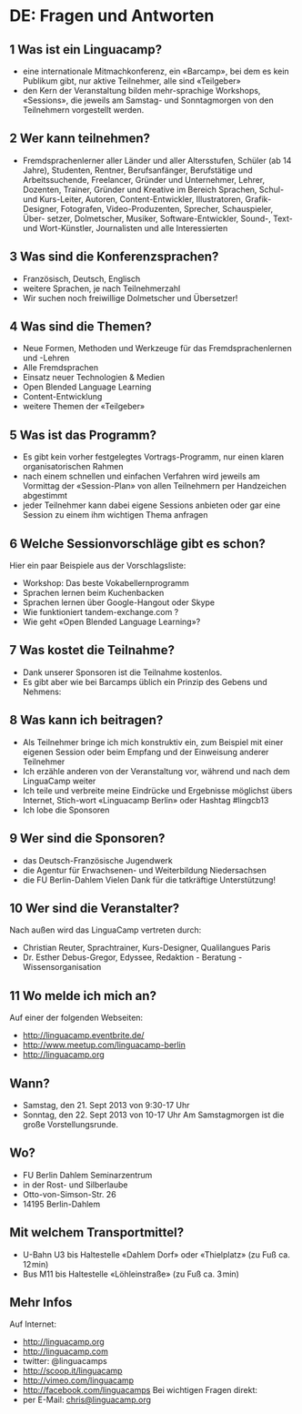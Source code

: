 # DE: Fragen und Antworten

## 1 Was ist ein Linguacamp?
* eine internationale Mitmachkonferenz, ein «Barcamp», bei dem es kein Publikum gibt, nur aktive Teilnehmer, alle sind «Teilgeber»
* den Kern der Veranstaltung bilden mehr-sprachige Workshops, «Sessions», die jeweils am Samstag- und Sonntagmorgen von den Teilnehmern vorgestellt werden. 
## 2 Wer kann teilnehmen?
* Fremdsprachenlerner aller Länder und aller
Altersstufen, Schüler (ab 14 Jahre), Studenten, Rentner, Berufsanfänger, Berufstätige und Arbeitssuchende, Freelancer, Gründer und Unternehmer, Lehrer, Dozenten, Trainer, Gründer und Kreative im Bereich Sprachen, Schul- und Kurs-Leiter, Autoren, Content-Entwickler, Illustratoren, Grafik-Designer, Fotografen, Video-Produzenten, Sprecher, Schauspieler, Über-
setzer, Dolmetscher, Musiker, Software-Entwickler, Sound-, Text- und Wort-Künstler, Journalisten und alle Interessierten
## 3 Was sind die Konferenzsprachen?
* Französisch, Deutsch, Englisch
* weitere Sprachen, je nach Teilnehmerzahl
* Wir suchen noch freiwillige Dolmetscher und Übersetzer!

## 4 Was sind die Themen?
* Neue Formen, Methoden und Werkzeuge für das Fremdsprachenlernen und -Lehren
* Alle Fremdsprachen
* Einsatz neuer Technologien & Medien
* Open Blended Language Learning
* Content-Entwicklung
* weitere Themen der «Teilgeber»
## 5 Was ist das Programm?
* Es gibt kein vorher festgelegtes Vortrags-Programm, nur einen klaren organisatorischen Rahmen
* nach einem schnellen und einfachen Verfahren wird jeweils am Vormittag der «Session-Plan» von allen Teilnehmern per Handzeichen abgestimmt
* jeder Teilnehmer kann dabei eigene Sessions anbieten oder gar eine Session zu einem ihm wichtigen Thema anfragen
## 6 Welche Sessionvorschläge gibt es schon?
Hier ein paar Beispiele aus der Vorschlagsliste:
* Workshop: Das beste Vokabellernprogramm
* Sprachen lernen beim Kuchenbacken
* Sprachen lernen über Google-Hangout oder Skype
* Wie funktioniert tandem-exchange.com ?
* Wie geht «Open Blended Language Learning»?
## 7 Was kostet die Teilnahme?
* Dank unserer Sponsoren ist die Teilnahme kostenlos. 
* Es gibt aber wie bei Barcamps üblich ein Prinzip des Gebens und Nehmens:
## 8 Was kann ich beitragen?
* Als Teilnehmer bringe ich mich konstruktiv ein, zum Beispiel mit einer eigenen Session oder beim Empfang und der Einweisung anderer Teilnehmer
* Ich erzähle anderen von der Veranstaltung vor, während und nach dem LinguaCamp weiter
* Ich teile und verbreite meine Eindrücke und Ergebnisse möglichst übers Internet, Stich-wort «Linguacamp Berlin» oder Hashtag 
#lingcb13
* Ich lobe die Sponsoren
## 9 Wer sind die Sponsoren?
* das Deutsch-Französische Jugendwerk
* die Agentur für Erwachsenen- und Weiterbildung Niedersachsen
* die FU Berlin-Dahlem
Vielen Dank für die tatkräftige Unterstützung!
## 10 Wer sind die Veranstalter?
Nach außen wird das LinguaCamp vertreten durch:
* Christian Reuter, Sprachtrainer, Kurs-Designer, Qualilangues Paris
* Dr. Esther Debus-Gregor, Edyssee, Redaktion - Beratung - Wissensorganisation
## 11 Wo melde ich mich an?
Auf einer der folgenden Webseiten:
* http://linguacamp.eventbrite.de/
* http://www.meetup.com/linguacamp-berlin
* http://linguacamp.org
## Wann?
* Samstag, den 21. Sept 2013 von 9:30-17 Uhr
* Sonntag, den 22. Sept 2013 von 10-17 Uhr
Am Samstagmorgen ist die große Vorstellungsrunde.
## Wo?
* FU Berlin Dahlem Seminarzentrum
* in der Rost- und Silberlaube
* Otto-von-Simson-Str. 26
* 14195 Berlin-Dahlem
## Mit welchem Transportmittel?
* U-Bahn U3 bis Haltestelle «Dahlem Dorf» oder «Thielplatz» (zu Fuß ca. 12 min)
* Bus M11 bis Haltestelle «Löhleinstraße» (zu Fuß ca. 3 min)

## Mehr Infos
Auf Internet:
* http://linguacamp.org
* http://linguacamp.com
* twitter: @linguacamps
* http://scoop.it/linguacamp
* http://vimeo.com/linguacamp
* http://facebook.com/linguacamps
Bei wichtigen Fragen direkt:
* per E-Mail: chris@linguacamp.org

